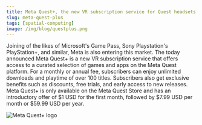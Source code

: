 ```yaml
---
title: Meta Quest+, the new VR subscription service for Quest headsets
slug: meta-quest-plus
tags: [spatial-computing]
image: /img/blog/questplus.png
---
```


Joining of the likes of Microsoft's Game Pass, Sony Playstation's PlayStation+, and similar, Meta is also entering this market. The today announced Meta Quest+ is a new VR subscription service that offers access to a curated selection of games and apps on the Meta Quest platform. For a monthly or annual fee, subscribers can enjoy unlimited downloads and playtime of over 100 titles. Subscribers also get exclusive benefits such as discounts, free trials, and early access to new releases. Meta Quest+ is only available on the Meta Quest Store and has an introductory offer of $1 USD for the first month, followed by $7.99 USD per month or $59.99 USD per year.

![Meta Quest+ logo](/img/blog/questplus.png)